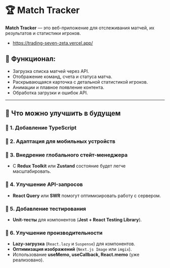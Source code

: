 # 🏆 Match Tracker

**Match Tracker** — это веб-приложение для отслеживания матчей, их результатов и статистики игроков.

- https://trading-seven-zeta.vercel.app/

## 🚀 Функционал:

- Загрузка списка матчей через API.
- Отображение команд, счета и статуса матча.
- Раскрывающаяся карточка с детальной статистикой игроков.
- Анимации и плавное появление контента.
- Обработка загрузки и ошибок API.

---

## 🚀 Что можно улучшить в будущем

### 🔹 1. Добавление TypeScript

### 🔹 2. Адаптация для мобильных устройств

### 🔹 3. Внедрение глобального стейт-менеджера

- С **Redux Toolkit** или **Zustand** состояние будет легче масштабировать.

### 🔹 4. Улучшение API-запросов

- **React Query** или **SWR** помогут оптимизировать работу с сервером.

### 🔹 5. Добавление тестирования

- **Unit-тесты** для компонентов (**Jest + React Testing Library**).

### 🔹 6. Улучшение производительности

- **Lazy-загрузка** (`React.lazy` и `Suspense`) для компонентов.
- **Оптимизация изображений** (`Next.js Image` или `imgix`).
- Использование **useMemo, useCallback, React.memo** (уже реализовано).
